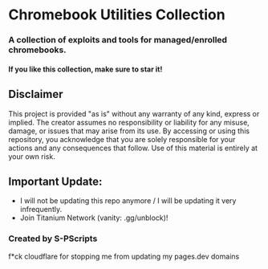 # Chromebook Utilities Collection
### A collection of exploits and tools for managed/enrolled chromebooks.

#### If you like this collection, make sure to star it!

## Disclaimer
This project is provided "as is" without any warranty of any kind, express or implied. The creator assumes no responsibility or liability for any misuse, damage, or issues that may arise from its use. 
By accessing or using this repository, you acknowledge that you are solely responsible for your actions and any consequences that follow. Use of this material is entirely at your own risk.

## Important Update:
- I will not be updating this repo anymore / I will be updating it very infrequently.
- Join Titanium Network (vanity: .gg/unblock)!

### Created by S-PScripts

f*ck cloudflare for stopping me from updating my pages.dev domains
